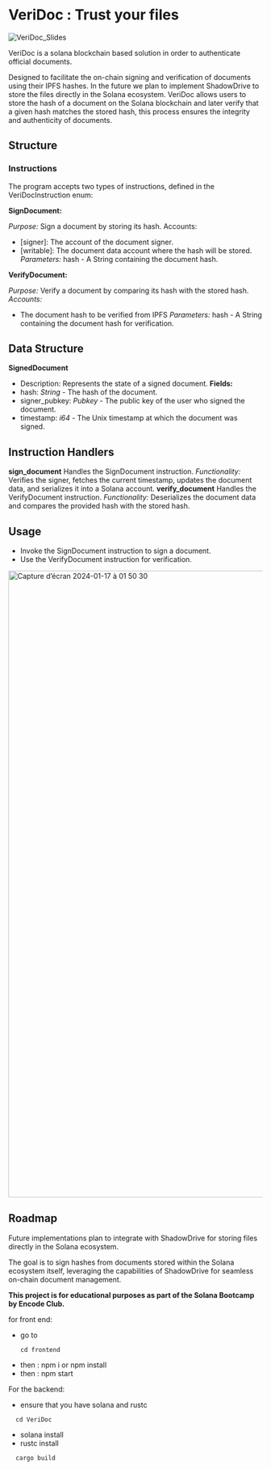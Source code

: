 # VeriDoc : Trust your files
![VeriDoc_Slides](https://github.com/ielboulo/VeriDoc/assets/46560616/96bd6bf6-6c44-45b3-a534-ac0d9862d2a9)

VeriDoc is a solana blockchain based solution in order to authenticate official documents.

Designed to facilitate the on-chain signing and verification of documents using their IPFS hashes.
In the future we plan to implement ShadowDrive to store the files directly in the Solana ecosystem. 
VeriDoc allows users to store the hash of a document on the Solana blockchain and later verify that a given hash matches the stored hash, this process ensures the integrity and authenticity of documents.

## Structure
### Instructions
The program accepts two types of instructions, defined in the VeriDocInstruction enum:

**SignDocument:**

*Purpose:* Sign a document by storing its hash.
Accounts:
- [signer]: The account of the document signer.
- [writable]: The document data account where the hash will be stored.
*Parameters:* hash - A String containing the document hash.

**VerifyDocument:**

*Purpose:* Verify a document by comparing its hash with the stored hash.
*Accounts:*
- The document hash to be verified from IPFS
*Parameters:* hash - A String containing the document hash for verification.

## Data Structure
**SignedDocument**
- Description: Represents the state of a signed document.
**Fields:**
- hash: *String* - The hash of the document.
- signer_pubkey: *Pubkey* - The public key of the user who signed the document.
- timestamp: *i64* - The Unix timestamp at which the document was signed.

## Instruction Handlers
**sign_document**
Handles the SignDocument instruction.
*Functionality:* Verifies the signer, fetches the current timestamp, updates the document data, and serializes it into a Solana account.
**verify_document**
Handles the VerifyDocument instruction.
*Functionality:* Deserializes the document data and compares the provided hash with the stored hash.

## Usage

- Invoke the SignDocument instruction to sign a document.
- Use the VerifyDocument instruction for verification.

<img width="1240" alt="Capture d’écran 2024-01-17 à 01 50 30" src="https://github.com/ielboulo/VeriDoc/assets/46560616/9c821b2a-6c5e-47b7-9614-4ca406b87be4">

## Roadmap
Future implementations plan to integrate with ShadowDrive for storing files directly in the Solana ecosystem.

The goal is to sign hashes from documents stored within the Solana ecosystem itself, leveraging the capabilities of ShadowDrive for seamless on-chain document management.

**This project is for educational purposes as part of the Solana Bootcamp by Encode Club.**


for front end:
- go to
  ```
  cd frontend
  ``` 
- then :  npm i or npm install
- then : npm start

For the backend:
- ensure that you have solana and rustc
```
  cd VeriDoc
```
- solana install
- rustc install
```
  cargo build 
```
